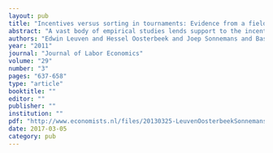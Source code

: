 ```yaml
---
layout: pub
title: "Incentives versus sorting in tournaments: Evidence from a field experiment"
abstract: "A vast body of empirical studies lends support to the incentive effects of rank-order tournaments. Evidence comes from experiments in laboratories and non-experimental studies exploiting sports or firm data. Selection of competitors across tournaments may bias these non-experimental studies, whereas short task duration or lack of distracters may limit the external validity of results obtained in lab experiments or from sports data. To address these concerns we conducted a field experiment where students selected themselves into tournaments with different prizes. Within each tournament the best performing student on the final exam of a standard introductory microeconomics course could win a substantial financial reward. A standard non-experimental analysis exploiting across tournament variation in reward size and competitiveness confirms earlier findings. We find however no evidence for effects of tournament participation on study effort and exam results when we exploit our experimental design, indicating that the non-experimental results are completely due to sorting. Treatment only affects attendance of the first workgroup meeting following the announcement of treatment status, suggesting a difference between short-run and long-run decision making."
authors: "Edwin Leuven and Hessel Oosterbeek and Joep Sonnemans and Bas van der Klaauw"
year: "2011"
journal: "Journal of Labor Economics"
volume: "29"
number: "3"
pages: "637-658"
type: "article"
booktitle: ""
editor: ""
publisher: ""
institution: ""
pdf: "http://www.economists.nl/files/20130325-LeuvenOosterbeekSonnemansVanderklaauw2011jole.pdf"
date: 2017-03-05
category: pub
---
```

